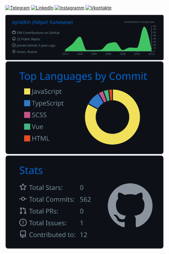 [![Telegram](https://img.shields.io/badge/-Telegram-090909?style=for-the-badge&logo=telegram&logoColor=27A0D9)](https://t.me/ayratkin)
[![LinkedIn](https://img.shields.io/badge/-LinkedIn-090909?style=for-the-badge&logo=linkedin&logoColor=007BB6)](https://www.linkedin.com/in/airat-kalimov-19940423b)
[![Instagramm](https://img.shields.io/badge/-Instagram-090909?style=for-the-badge&logo=instagram&logoColor=B4068E)](https://www.instagram.com/airat.zip)
[![Vkontakte](https://img.shields.io/badge/-Vk-090909?style=for-the-badge&logo=Vk&logoColor=4F7DB3)](https://vk.com/wsjttui)

[![](https://raw.githubusercontent.com/ayratkin/ayratkin/master/profile-summary-card-output/github_dark/0-profile-details.svg)](https://github.com/vn7n24fzkq/github-profile-summary-cards)
[![](https://raw.githubusercontent.com/ayratkin/ayratkin/master/profile-summary-card-output/github_dark/2-most-commit-language.svg)](https://github.com/vn7n24fzkq/github-profile-summary-cards)
[![](https://raw.githubusercontent.com/ayratkin/ayratkin/master/profile-summary-card-output/github_dark/3-stats.svg)](https://github.com/vn7n24fzkq/github-profile-summary-cards) 
